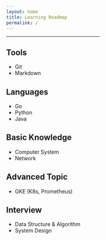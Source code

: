 ```yaml
---
layout: home
title: Learning Roadmap
permalink: /
---
```


<hr width="50%" />

## Tools
* Git
* Markdown

## Languages
* Go
* Python
* Java

## Basic Knowledge
* Computer System
* Network

## Advanced Topic
* GKE (K8s, Prometheus)

## Interview
* Data Structure & Algorithm
* System Design